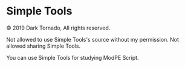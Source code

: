 # Simple Tools

© 2019 Dark Tornado, All rights reserved.

Not allowed to use Simple Tools's source without my permission.
Not allowed sharing Simple Tools.

You can use Simple Tools for studying ModPE Script.
